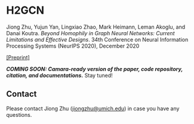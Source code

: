 # H2GCN

Jiong Zhu, Yujun Yan, Lingxiao Zhao, Mark Heimann, Leman Akoglu, and Danai Koutra. *Beyond Homophily in Graph Neural Networks: Current Limitations and Effective Designs*. 34th Conference on Neural Information Processing Systems (NeurIPS 2020), December 2020 

[[Preprint]](https://arxiv.org/abs/2006.11468)

***COMING SOON: Camara-ready version of the paper, code repository, citation, and documentations.*** Stay tuned!

## Contact

Please contact Jiong Zhu (jiongzhu@umich.edu) in case you have any questions. 

